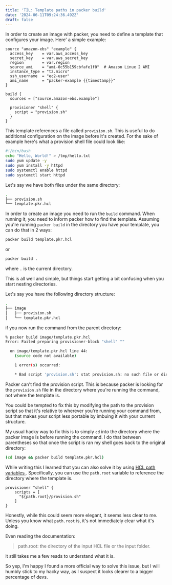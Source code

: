 ```yaml
---
title: 'TIL: Template paths in packer build'
date: '2024-06-11T09:24:36.492Z'
draft: false
---
```


In order to create an image with packer, you need to define a template that
configures your image. Here' a simple example:

```hcl
source "amazon-ebs" "example" {
  access_key    = var.aws_access_key
  secret_key    = var.aws_secret_key
  region        = var.region
  source_ami    = "ami-0c55b159cbfafe1f0"  # Amazon Linux 2 AMI
  instance_type = "t2.micro"
  ssh_username  = "ec2-user"
  ami_name      = "packer-example {{timestamp}}"
}

build {
  sources = ["source.amazon-ebs.example"]

  provisioner "shell" {
    script = "provision.sh"
  }
}

```

This template references a file called `provision.sh`. This is useful to do
additional configuration on the image before it's created. For the sake of
example here's what a provision shell file could look like: 

```bash
#!/bin/bash
echo "Hello, World!" > /tmp/hello.txt
sudo yum update -y
sudo yum install -y httpd
sudo systemctl enable httpd
sudo systemctl start httpd
```

Let's say we have both files under the same directory:

```bash
.
├── provision.sh
└── template.pkr.hcl

```

In order to create an image you need to run the `build` command.  When running
it, you need to inform packer how to find the template. Assuming you're running
`packer build` in the directory you have your template, you can do that in 2
ways:

```bash
packer build template.pkr.hcl
```

or

```bash
packer build . 
```
where `.` is the current directory.

This is all well and simple, but things start getting a bit confusing when you
start nesting directories.

Let's say you have the following directory structure:

```bash
.
├── image
│   ├── provision.sh
│   └── template.pkr.hcl

```

if you now run the command from the parent directory:

```bash
% packer build image/template.pkr.hcl
Error: Failed preparing provisioner-block "shell" ""

  on image/template.pkr.hcl line 44:
    (source code not available)

    1 error(s) occurred:

    * Bad script 'provision.sh': stat provision.sh: no such file or directory
```

Packer can't find the provision script. This is because packer is looking for
the `provision.sh` file in the directory where you're running the command, not
where the template is.

You could be tempted to fix this by modifying the path to the provision script
so that it's relative to wherever you're running your command from, but that
makes your script less portable by imbuing it with your current structure.

My usual hacky way to fix this is to simply `cd` into the directory where the
packer image is before running the command. I do that between parentheses so
that once the script is ran my shell goes back to the original directory:

```bash
(cd image && packer build template.pkr.hcl)
```

While writing this I learned that you can also solve it by using [ HCL path
variables
](https://developer.hashicorp.com/packer/docs/templates/hcl_templates/path-variables).
Specifically, you can use the `path.root` variable to reference the directory
where the template is.

```hcl
provisioner "shell" {
    scripts = [
      "${path.root}/provision.sh"
    ]
}
```

Honestly, while this could seem more elegant, it seems less clear to me. Unless
you know what `path.root` is, it's not immediately clear what it's doing.

Even reading the documentation: 

> path.root: the directory of the input HCL file or the input folder.

it still takes me a few reads to understand what it is. 

So yep, I'm happy I found a more official way to solve this issue, but I will humbly 
stick to my hacky way, as I suspect it looks clearer to a bigger percentage of devs.
